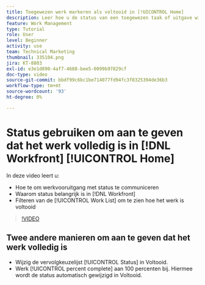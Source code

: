 ```yaml
---
title: Toegewezen werk markeren als voltooid in [!UICONTROL Home]
description: Leer hoe u de status van een toegewezen taak of uitgave wijzigt om aan te geven dat deze is voltooid via de [!UICONTROL Work List] . Vervolgens filtert u de lijst om alleen voltooide werkzaamheden weer te geven.
feature: Work Management
type: Tutorial
role: User
level: Beginner
activity: use
team: Technical Marketing
thumbnail: 335104.png
jira: KT-8803
exl-id: e3e1d890-4af7-4688-bee5-0099b97829cf
doc-type: video
source-git-commit: bbdf99c6bc1be714077fd94fc3f8325394de36b3
workflow-type: tm+mt
source-wordcount: '93'
ht-degree: 0%

---
```


# Status gebruiken om aan te geven dat het werk volledig is in [!DNL Workfront] [!UICONTROL Home]

In deze video leert u:

* Hoe te om werkvooruitgang met status te communiceren
* Waarom status belangrijk is in [!DNL  Workfront]
* Filteren van de [!UICONTROL Work List] om te zien hoe het werk is voltooid

>[!VIDEO](https://video.tv.adobe.com/v/335104/?quality=12&learn=on&enablevpops=1)


## Twee andere manieren om aan te geven dat het werk volledig is

* Wijzig de vervolgkeuzelijst [!UICONTROL Status] in Voltooid.
* Werk [!UICONTROL percent complete] aan 100 percenten bij. Hiermee wordt de status automatisch gewijzigd in Voltooid.

<!--
learn more URLs
-->
